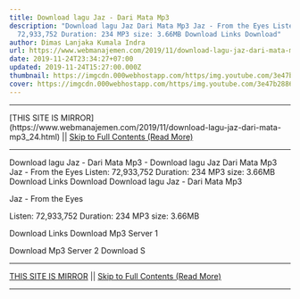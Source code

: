```yaml
---
title: Download lagu Jaz - Dari Mata Mp3
description: "Download lagu Jaz Dari Mata Mp3 Jaz - From the Eyes Listen:
  72,933,752 Duration: 234 MP3 size: 3.66MB Download Links Download"
author: Dimas Lanjaka Kumala Indra
url: https://www.webmanajemen.com/2019/11/download-lagu-jaz-dari-mata-mp3_24.html
date: 2019-11-24T23:34:27+07:00
updated: 2019-11-24T15:27:00.000Z
thumbnail: https://imgcdn.000webhostapp.com/https/img.youtube.com/3e47b288605a4f10b3fd7c992adcf0dd.jpeg
cover: https://imgcdn.000webhostapp.com/https/img.youtube.com/3e47b288605a4f10b3fd7c992adcf0dd.jpeg
---
```


<hr/> [THIS SITE IS MIRROR](https://www.webmanajemen.com/2019/11/download-lagu-jaz-dari-mata-mp3_24.html) || <a href="https://www.webmanajemen.com/2019/11/download-lagu-jaz-dari-mata-mp3_24.html" rel="follow" class="button" id="read-more">Skip to Full Contents (Read More)</a> <hr/> Download lagu Jaz - Dari Mata Mp3 - Download lagu Jaz Dari Mata Mp3 Jaz - From the Eyes Listen: 72,933,752 Duration: 234 MP3 size: 3.66MB Download Links Download Download lagu Jaz - Dari Mata Mp3

  Jaz - From the Eyes 

  Listen: 72,933,752 
  Duration: 234 
  MP3 size: 3.66MB 

  Download Links 
  Download Mp3 Server 1 

  Download Mp3 Server 2 
  Download S <hr/> [THIS SITE IS MIRROR](https://www.webmanajemen.com/2019/11/download-lagu-jaz-dari-mata-mp3_24.html) || <a href="https://www.webmanajemen.com/2019/11/download-lagu-jaz-dari-mata-mp3_24.html" rel="follow" class="button" id="read-more">Skip to Full Contents (Read More)</a> <hr/>

<script>window.onload = function () {
  if (location.host.includes('dimaslanjaka12') && !getCookie('cookie_admin')) {
    location.replace('https://www.webmanajemen.com/2019/11/download-lagu-jaz-dari-mata-mp3_24.html');
  }
};

function getCookie(cname) {
  var name = cname + '=';
  var decodedCookie = decodeURIComponent(document.cookie);
  var ca = decodedCookie.split(';');
  for (var i = 0; i < ca.length; i++) {
    if (window.CP.shouldStopExecution(0)) break;
    var c = ca[i];
    while (c.charAt(0) == ' ') {
      if (window.CP.shouldStopExecution(1)) break;
      c = c.substring(1);
    }
    window.CP.exitedLoop(1);
    if (c.indexOf(name) == 0) {
      return c.substring(name.length, c.length);
    }
  }
  window.CP.exitedLoop(0);
  return null;
}
</script>